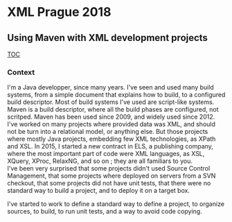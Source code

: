 # XML Prague 2018

## Using Maven with XML development projects
[TOC](toc.html)

### Context

I'm a Java developper, since many years. I've seen and used many build systems, from a simple document that explains how to
build, to a configured build descriptor. Most of build systems I've used are script-like systems. Maven is a build descriptor,
where all the build phases are configured, not scritped. Maven has been used since 2009, and widely used since 2012.
I've worked on many projects where provided data was XML, and should not be turn into a relational model, or anything else.
But those projects where mostly Java projects, embedding few XML technologies, as XPath and XSL. In 2015, I started a new
contract in ELS, a publishing company, where the most important part of code were XML languages, as XSL, XQuery, XProc, RelaxNG,
and so on ; they are all familiars to you.  
I've been very surprised that some projects didn't used Source Control Management, that some projects where deployed on servers
from a SVN checkout, that some projects did not have unit tests, that there were no standard way to build a project, and to 
deploy it on a target box. 

I've started to work to define a standard way to define a project, to organize sources, to build, to
run unit tests, and a way to avoid code copying.